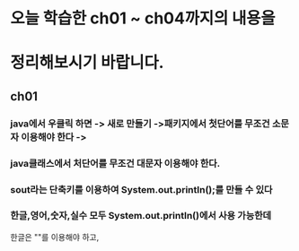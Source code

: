 # 오늘 학습한 ch01 ~ ch04까지의 내용을
# 정리해보시기 바랍니다.

## ch01

### java에서 우클릭 하면 -> 새로 만들기 ->패키지에서 첫단어를 무조건 소문자 이용해야 한다 -> 
### java클래스에서 처단어를 무조건 대문자 이용해야 한다.

### sout라는 단축키를 이용하여 System.out.println();를 만들 수 있다
### 한글,영어,숫자,실수 모두 System.out.println()에서 사용 가능한데
한글은 ""를 이용해야 하고,